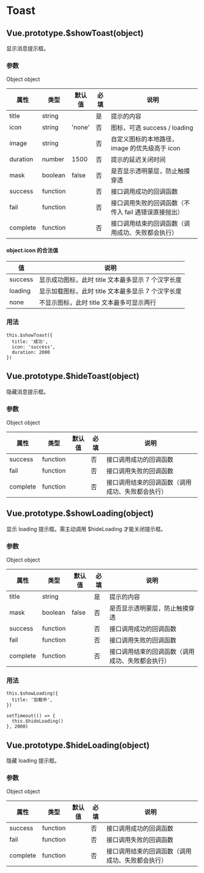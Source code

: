 # Toast

## <a name="showToast">Vue.prototype.\$showToast(object)</a>

显示消息提示框。

### 参数

Object object

| 属性     | 类型     | 默认值 | 必填 | 说明                                                 |
| -------- | -------- | ------ | ---- | ---------------------------------------------------- |
| title    | string   |        | 是   | 提示的内容                                           |
| icon     | string   | 'none' | 否   | 图标，可选 success / loading                         |
| image    | string   |        | 否   | 自定义图标的本地路径，image 的优先级高于 icon        |
| duration | number   | 1500   | 否   | 提示的延迟关闭时间                                   |
| mask     | boolean  | false  | 否   | 是否显示透明蒙层，防止触摸穿透                       |
| success  | function |        | 否   | 接口调用成功的回调函数                               |
| fail     | function |        | 否   | 接口调用失败的回调函数（不传入 fail 遇错误直接抛出） |
| complete | function |        | 否   | 接口调用结束的回调函数（调用成功、失败都会执行）     |

#### object.icon 的合法值

| 值      | 说明                                               |
| ------- | -------------------------------------------------- |
| success | 显示成功图标，此时 title 文本最多显示 7 个汉字长度 |
| loading | 显示加载图标，此时 title 文本最多显示 7 个汉字长度 |
| none    | 不显示图标，此时 title 文本最多可显示两行          |

### 用法

```
this.$showToast({
  title: '成功',
  icon: 'success',
  duration: 2000
})
```

## <a name="hideToast">Vue.prototype.\$hideToast(object)</a>

隐藏消息提示框。

### 参数

Object object

| 属性     | 类型     | 默认值 | 必填 | 说明                                             |
| -------- | -------- | ------ | ---- | ------------------------------------------------ |
| success  | function |        | 否   | 接口调用成功的回调函数                           |
| fail     | function |        | 否   | 接口调用失败的回调函数                           |
| complete | function |        | 否   | 接口调用结束的回调函数（调用成功、失败都会执行） |

## <a name="showLoading">Vue.prototype.\$showLoading(object)</a>

显示 loading 提示框。需主动调用 \$hideLoading 才能关闭提示框。

### 参数

Object object

| 属性     | 类型     | 默认值 | 必填 | 说明                                             |
| -------- | -------- | ------ | ---- | ------------------------------------------------ |
| title    | string   |        | 是   | 提示的内容                                       |
| mask     | boolean  | false  | 否   | 是否显示透明蒙层，防止触摸穿透                   |
| success  | function |        | 否   | 接口调用成功的回调函数                           |
| fail     | function |        | 否   | 接口调用失败的回调函数                           |
| complete | function |        | 否   | 接口调用结束的回调函数（调用成功、失败都会执行） |

### 用法

```
this.$showLoading({
  title: '加载中',
})

setTimeout(() => {
  this.$hideLoading()
}, 2000)
```

## <a name="hideLoading">Vue.prototype.\$hideLoading(object)</a>

隐藏 loading 提示框。

### 参数

Object object

| 属性     | 类型     | 默认值 | 必填 | 说明                                             |
| -------- | -------- | ------ | ---- | ------------------------------------------------ |
| success  | function |        | 否   | 接口调用成功的回调函数                           |
| fail     | function |        | 否   | 接口调用失败的回调函数                           |
| complete | function |        | 否   | 接口调用结束的回调函数（调用成功、失败都会执行） |
